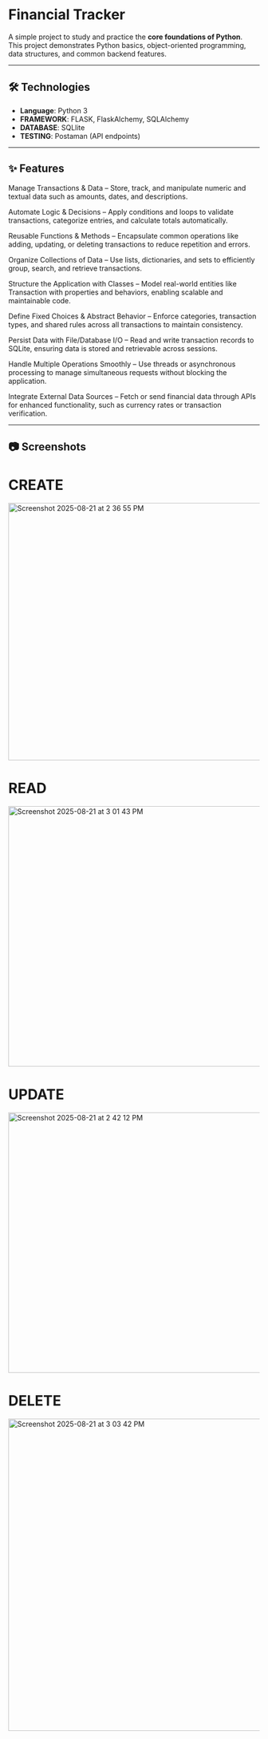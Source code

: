 # Financial Tracker

A simple project to study and practice the **core foundations of Python**.  
This project demonstrates Python basics, object-oriented programming, data structures, and common backend features.

---

## 🛠 Technologies
- **Language**: Python 3
- **FRAMEWORK**: FLASK, FlaskAlchemy, SQLAlchemy
- **DATABASE**: SQLlite
- **TESTING**: Postaman (API endpoints) 
 

---


## ✨ Features
Manage Transactions & Data – Store, track, and manipulate numeric and textual data such as amounts, dates, and descriptions.

Automate Logic & Decisions – Apply conditions and loops to validate transactions, categorize entries, and calculate totals automatically.

Reusable Functions & Methods – Encapsulate common operations like adding, updating, or deleting transactions to reduce repetition and errors.

Organize Collections of Data – Use lists, dictionaries, and sets to efficiently group, search, and retrieve transactions.

Structure the Application with Classes – Model real-world entities like Transaction with properties and behaviors, enabling scalable and maintainable code.

Define Fixed Choices & Abstract Behavior – Enforce categories, transaction types, and shared rules across all transactions to maintain consistency.

Persist Data with File/Database I/O – Read and write transaction records to SQLite, ensuring data is stored and retrievable across sessions.

Handle Multiple Operations Smoothly – Use threads or asynchronous processing to manage simultaneous requests without blocking the application.

Integrate External Data Sources – Fetch or send financial data through APIs for enhanced functionality, such as currency rates or transaction verification.


---


## 📷 Screenshots 

# CREATE
<img width="1232" height="516" alt="Screenshot 2025-08-21 at 2 36 55 PM" src="https://github.com/user-attachments/assets/526f085d-7a8a-463d-88cf-75b69f9451da" />

# READ
<img width="1240" height="522" alt="Screenshot 2025-08-21 at 3 01 43 PM" src="https://github.com/user-attachments/assets/5c6fbd47-18cf-4499-bd84-f2bbf773201f" />

# UPDATE
<img width="1240" height="522" alt="Screenshot 2025-08-21 at 2 42 12 PM" src="https://github.com/user-attachments/assets/980b10d6-a4c0-4653-890f-bf8e0fea01eb" />

# DELETE
<img width="1241" height="626" alt="Screenshot 2025-08-21 at 3 03 42 PM" src="https://github.com/user-attachments/assets/d7b77e38-5870-48a5-818c-078734f96b7e" />





